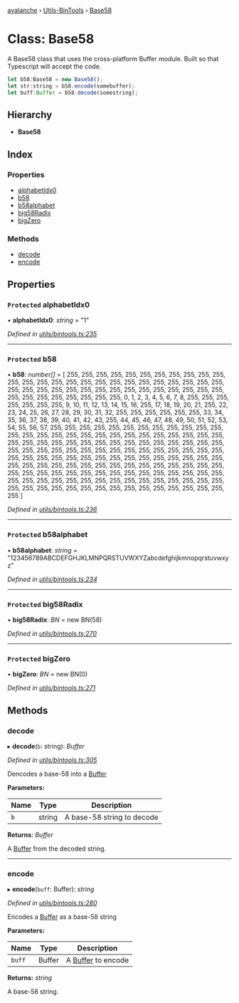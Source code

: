 [avalanche](../README.md) › [Utils-BinTools](../modules/utils_bintools.md) › [Base58](utils_bintools.base58.md)

# Class: Base58

A Base58 class that uses the cross-platform Buffer module. Built so that Typescript will accept the code.

```js
let b58:Base58 = new Base58();
let str:string = b58.encode(somebuffer);
let buff:Buffer = b58.decode(somestring);
```

## Hierarchy

* **Base58**

## Index

### Properties

* [alphabetIdx0](utils_bintools.base58.md#protected-alphabetidx0)
* [b58](utils_bintools.base58.md#protected-b58)
* [b58alphabet](utils_bintools.base58.md#protected-b58alphabet)
* [big58Radix](utils_bintools.base58.md#protected-big58radix)
* [bigZero](utils_bintools.base58.md#protected-bigzero)

### Methods

* [decode](utils_bintools.base58.md#decode)
* [encode](utils_bintools.base58.md#encode)

## Properties

### `Protected` alphabetIdx0

• **alphabetIdx0**: *string* = "1"

*Defined in [utils/bintools.ts:235](https://github.com/ava-labs/avalanche.js/blob/4d26b45/src/utils/bintools.ts#L235)*

___

### `Protected` b58

• **b58**: *number[]* = [
        255, 255, 255, 255, 255, 255, 255, 255,
        255, 255, 255, 255, 255, 255, 255, 255,
        255, 255, 255, 255, 255, 255, 255, 255,
        255, 255, 255, 255, 255, 255, 255, 255,
        255, 255, 255, 255, 255, 255, 255, 255,
        255, 255, 255, 255, 255, 255, 255, 255,
        255, 0, 1, 2, 3, 4, 5, 6,
        7, 8, 255, 255, 255, 255, 255, 255,
        255, 9, 10, 11, 12, 13, 14, 15,
        16, 255, 17, 18, 19, 20, 21, 255,
        22, 23, 24, 25, 26, 27, 28, 29,
        30, 31, 32, 255, 255, 255, 255, 255,
        255, 33, 34, 35, 36, 37, 38, 39,
        40, 41, 42, 43, 255, 44, 45, 46,
        47, 48, 49, 50, 51, 52, 53, 54,
        55, 56, 57, 255, 255, 255, 255, 255,
        255, 255, 255, 255, 255, 255, 255, 255,
        255, 255, 255, 255, 255, 255, 255, 255,
        255, 255, 255, 255, 255, 255, 255, 255,
        255, 255, 255, 255, 255, 255, 255, 255,
        255, 255, 255, 255, 255, 255, 255, 255,
        255, 255, 255, 255, 255, 255, 255, 255,
        255, 255, 255, 255, 255, 255, 255, 255,
        255, 255, 255, 255, 255, 255, 255, 255,
        255, 255, 255, 255, 255, 255, 255, 255,
        255, 255, 255, 255, 255, 255, 255, 255,
        255, 255, 255, 255, 255, 255, 255, 255,
        255, 255, 255, 255, 255, 255, 255, 255,
        255, 255, 255, 255, 255, 255, 255, 255,
        255, 255, 255, 255, 255, 255, 255, 255,
        255, 255, 255, 255, 255, 255, 255, 255,
        255, 255, 255, 255, 255, 255, 255, 255
    ]

*Defined in [utils/bintools.ts:236](https://github.com/ava-labs/avalanche.js/blob/4d26b45/src/utils/bintools.ts#L236)*

___

### `Protected` b58alphabet

• **b58alphabet**: *string* = "123456789ABCDEFGHJKLMNPQRSTUVWXYZabcdefghijkmnopqrstuvwxyz"

*Defined in [utils/bintools.ts:234](https://github.com/ava-labs/avalanche.js/blob/4d26b45/src/utils/bintools.ts#L234)*

___

### `Protected` big58Radix

• **big58Radix**: *BN* = new BN(58)

*Defined in [utils/bintools.ts:270](https://github.com/ava-labs/avalanche.js/blob/4d26b45/src/utils/bintools.ts#L270)*

___

### `Protected` bigZero

• **bigZero**: *BN* = new BN(0)

*Defined in [utils/bintools.ts:271](https://github.com/ava-labs/avalanche.js/blob/4d26b45/src/utils/bintools.ts#L271)*

## Methods

###  decode

▸ **decode**(`b`: string): *Buffer*

*Defined in [utils/bintools.ts:305](https://github.com/ava-labs/avalanche.js/blob/4d26b45/src/utils/bintools.ts#L305)*

Dencodes a base-58 into a [Buffer](https://github.com/feross/buffer)

**Parameters:**

Name | Type | Description |
------ | ------ | ------ |
`b` | string | A base-58 string to decode  |

**Returns:** *Buffer*

A [Buffer](https://github.com/feross/buffer) from the decoded string.

___

###  encode

▸ **encode**(`buff`: Buffer): *string*

*Defined in [utils/bintools.ts:280](https://github.com/ava-labs/avalanche.js/blob/4d26b45/src/utils/bintools.ts#L280)*

Encodes a [Buffer](https://github.com/feross/buffer) as a base-58 string

**Parameters:**

Name | Type | Description |
------ | ------ | ------ |
`buff` | Buffer | A [Buffer](https://github.com/feross/buffer) to encode  |

**Returns:** *string*

A base-58 string.
